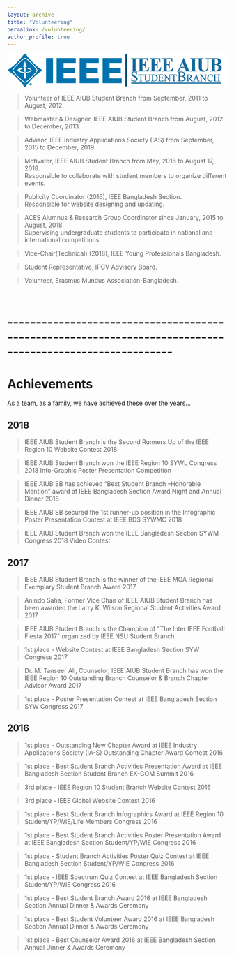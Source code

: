 ```yaml
---
layout: archive
title: "Volunteering"
permalink: /volunteering/
author_profile: true
---
```


<center>
<a href="https://ieeeaiubsb.com"> <img src="/images/icons/ieee_aiub.png" alt="IEEE and IEEE AIUB SB"> </a>
</center>

> Volunteer of IEEE AIUB Student Branch from September, 2011 to August, 2012.

> Webmaster & Designer, IEEE AIUB Student Branch from August, 2012 to December, 2013. 

> Advisor, IEEE Industry Applications Society (IAS) from September, 2015 to December, 2019.

> Motivator, IEEE AIUB Student Branch from May, 2016 to August 17, 2018.\
Responsible to collaborate with student members to organize different events.

> Publicity Coordinator (2016), IEEE Bangladesh Section.\
Responsible for website designing and updating.  

> ACES Alumnus & Research Group Coordinator since January, 2015 to August, 2018.\
Supervising undergraduate students to participate in national and international competitions. 

> Vice-Chair(Technical) (2018), IEEE Young Professionals Bangladesh.

> Student Representative, IPCV Advisory Board.

> Volunteer, Erasmus Mundus Association-Bangladesh.

<br />

# ---------------------------------------------------------------------------------------------------------


# Achievements 
As a team, as a family, we have achieved these over the years...

## 2018

> IEEE AIUB Student Branch is the Second Runners Up of the IEEE Region 10 Website Contest 2018

> IEEE AIUB Student Branch won the IEEE Region 10 SYWL Congress 2018 Info-Graphic Poster Presentation Competition

> IEEE AIUB SB has achieved “Best Student Branch –Honorable Mention” award at IEEE Bangladesh Section Award Night and Annual Dinner 2018

> IEEE AIUB SB secured the 1st runner-up position in the Infographic Poster Presentation Contest at IEEE BDS SYWMC 2018

> IEEE AIUB Student Branch won the IEEE Bangladesh Section SYWM Congress 2018 Video Contest


## 2017
> IEEE AIUB Student Branch is the winner of the IEEE MGA Regional Exemplary Student Branch Award 2017

> Anindo Saha, Former Vice Chair of IEEE AIUB Student Branch has been awarded the Larry K. Wilson Regional Student Activities Award 2017

> IEEE AIUB Student Branch is the Champion of "The Inter IEEE Football Fiesta 2017" organized by IEEE NSU Student Branch

> 1st place - Website Contest at IEEE Bangladesh Section SYW Congress 2017

> Dr. M. Tanseer Ali, Counselor, IEEE AIUB Student Branch has won the IEEE Region 10 Outstanding Branch Counselor & Branch Chapter Advisor Award 2017

> 1st place - Poster Presentation Contest at IEEE Bangladesh Section SYW Congress 2017


## 2016
> 1st place - Outstanding New Chapter Award at IEEE Industry Applications Society (IA-S) Outstanding Chapter Award Contest 2016

> 1st place - Best Student Branch Activities Presentation Award at IEEE Bangladesh Section Student Branch EX-COM Summit 2016

> 3rd place - IEEE Region 10 Student Branch Website Contest 2016

> 3rd place - IEEE Global Website Contest 2016

> 1st place - Best Student Branch Infographics Award at IEEE Region 10 Student/YP/WIE/Life Members Congress 2016

> 1st place - Best Student Branch Activities Poster Presentation Award at IEEE Bangladesh Section Student/YP/WIE Congress 2016

> 1st place - Student Branch Activities Poster Quiz Contest at IEEE Bangladesh Section Student/YP/WIE Congress 2016

> 1st place - IEEE Spectrum Quiz Contest at IEEE Bangladesh Section Student/YP/WIE Congress 2016

> 1st place - Best Student Branch Award 2016 at IEEE Bangladesh Section Annual Dinner & Awards Ceremony

> 1st place - Best Student Volunteer Award 2016 at IEEE Bangladesh Section Annual Dinner & Awards Ceremony

> 1st place - Best Counselor Award 2016 at IEEE Bangladesh Section Annual Dinner & Awards Ceremony

